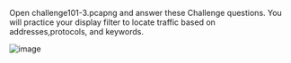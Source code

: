 Open challenge101-3.pcapng and answer these Challenge questions. 
You will practice your display filter to locate traffic based on addresses,protocols, and keywords.

![image](https://user-images.githubusercontent.com/47218880/68698422-75c64880-0546-11ea-8e91-78f8fabb14c0.png)
